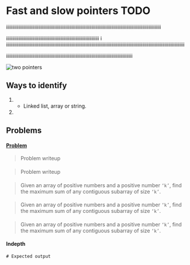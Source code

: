#  Fast and slow pointers TODO

iiiiiiiiiiiiiiiiiiiiiiiiiiiiiiiiiiiiiiiiiiiiiiiiiiiiiiiiiiiiiiiiiiiiiiiiiiiiiiiiiiiiiiiiiiiiiiiiiiiiiiiiiiiiiiiiiiiiiiiiiiiii

iiiiiiiiiiiiiiiiiiiiiiiiiiiiiiiiiiiiiiiiiiiiiiiiiiiiiiiiiiiiiiiiiiiiiiiiiii
i
iiiiiiiiiiiiiiiiiiiiiiiiiiiiiiiiiiiiiiiiiiiiiiiiiiiiiiiiiiiiiiiiiiiiiiiiiiiiiiiiiiiiiiiiiiiiiiiiiiiiiiiiiiiiiiiiiiiiiiiiiiiiiiiiiiiiiiiiiiiiiiii

iiiiiiiiiiiiiiiiiiiiiiiiiiiiiiiiiiiiiiiiiiiiiiiiiiiiiiiiiiiiiiiiiiiiiiiiiiiiiiiiiiiiiiiiiiiiiiiiiiiiii


![two pointers](../../assets/two_pointers.png)


## Ways to identify

1. 
    - Linked list, array or string.

2. 

## Problems

#### [Problem](./02.%20Maximum%20Sum%20Subarray%20of%20Size%20K.py) 

> Problem writeup 

#### [](link)

> Problem writeup 

#### [](link)

> Given an array of positive numbers and a positive number `‘k’`, find the maximum sum of any contiguous subarray of size `‘k’`.

#### [](link)

> Given an array of positive numbers and a positive number `‘k’`, find the maximum sum of any contiguous subarray of size `‘k’`.

#### [](link)

> Given an array of positive numbers and a positive number `‘k’`, find the maximum sum of any contiguous subarray of size `‘k’`.


#### Indepth 



```
# Expected output
```

